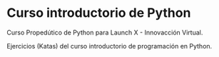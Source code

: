 # Curso introductorio de Python
Curso Propedútico de Python para Launch X - Innovacción Virtual.

Ejercicios (Katas) del curso introductorio de programación en Python.
